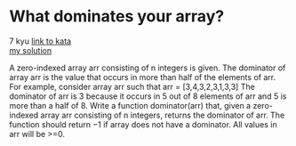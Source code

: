 # What dominates your array?
7 kyu
[link to kata](https://www.codewars.com/kata/559e10e2e162b69f750000b4/train/javascript)
<br>
[my solution](./kata.js)

A zero-indexed array arr consisting of n integers is given. The dominator of array arr is the value that occurs in more than half of the elements of arr.
For example, consider array arr such that arr = [3,4,3,2,3,1,3,3]
The dominator of arr is 3 because it occurs in 5 out of 8 elements of arr and 5 is more than a half of 8.
Write a function dominator(arr) that, given a zero-indexed array arr consisting of n integers, returns the dominator of arr. The function should return −1 if array does not have a dominator. All values in arr will be >=0.
